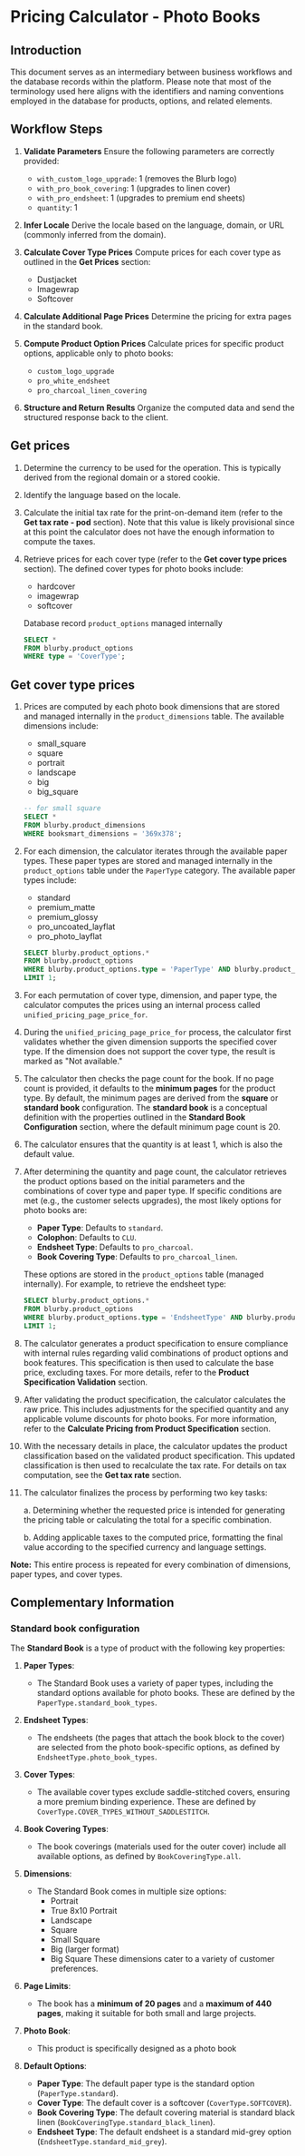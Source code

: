 # Pricing Calculator - Photo Books

## Introduction

This document serves as an intermediary between business workflows and the database records within the platform. Please note that most of the terminology used here aligns with the identifiers and naming conventions employed in the database for products, options, and related elements.

## Workflow Steps

1. **Validate Parameters**
    Ensure the following parameters are correctly provided:
    - `with_custom_logo_upgrade`: 1 (removes the Blurb logo)
    - `with_pro_book_covering`: 1 (upgrades to linen cover)
    - `with_pro_endsheet`: 1 (upgrades to premium end sheets)
    - `quantity`: 1

2. **Infer Locale**
    Derive the locale based on the language, domain, or URL (commonly inferred from the domain).

3. **Calculate Cover Type Prices**
    Compute prices for each cover type as outlined in the **Get Prices** section:
    - Dustjacket
    - Imagewrap
    - Softcover

4. **Calculate Additional Page Prices**
    Determine the pricing for extra pages in the standard book.

5. **Compute Product Option Prices**
    Calculate prices for specific product options, applicable only to photo books:
    - `custom_logo_upgrade`
    - `pro_white_endsheet`
    - `pro_charcoal_linen_covering`

6. **Structure and Return Results**
    Organize the computed data and send the structured response back to the client.

## Get prices

1. Determine the currency to be used for the operation. This is typically derived from the regional domain or a stored cookie.

2. Identify the language based on the locale.

3. Calculate the initial tax rate for the print-on-demand item (refer to the **Get tax rate - pod** section). Note that this value is likely provisional since at this point the calculator does not have the enough information to compute the taxes.

4. Retrieve prices for each cover type (refer to the **Get cover type prices** section). The defined cover types for photo books include:
    - hardcover
    - imagewrap
    - softcover

    Database record `product_options` managed internally

    ```sql
    SELECT *
    FROM blurby.product_options
    WHERE type = 'CoverType';
    ```

## Get cover type prices

1. Prices are computed by each photo book dimensions that are stored and managed internally in the `product_dimensions` table. The available dimensions include:
    - small_square
    - square
    - portrait
    - landscape
    - big
    - big_square

    ```sql
    -- for small square
    SELECT *
    FROM blurby.product_dimensions
    WHERE booksmart_dimensions = '369x378';
    ```

2. For each dimension, the calculator iterates through the available paper types. These paper types are stored and managed internally in the `product_options` table under the `PaperType` category. The available paper types include:

    - standard
    - premium_matte
    - premium_glossy
    - pro_uncoated_layflat
    - pro_photo_layflat

    ```sql
    SELECT blurby.product_options.*
    FROM blurby.product_options
    WHERE blurby.product_options.type = 'PaperType' AND blurby.product_options.name = 'StandardPaper'
    LIMIT 1;
    ```

3. For each permutation of cover type, dimension, and paper type, the calculator computes the prices using an internal process called `unified_pricing_page_price_for`.

4. During the `unified_pricing_page_price_for` process, the calculator first validates whether the given dimension supports the specified cover type. If the dimension does not support the cover type, the result is marked as "Not available."

5. The calculator then checks the page count for the book. If no page count is provided, it defaults to the **minimum pages** for the product type. By default, the minimum pages are derived from the **square** or **standard book** configuration. The **standard book** is a conceptual definition with the properties outlined in the **Standard Book Configuration** section, where the default minimum page count is 20.
6. The calculator ensures that the quantity is at least 1, which is also the default value.

7. After determining the quantity and page count, the calculator retrieves the product options based on the initial parameters and the combinations of cover type and paper type. If specific conditions are met (e.g., the customer selects upgrades), the most likely options for photo books are:

    - **Paper Type**: Defaults to `standard`.
    - **Colophon**: Defaults to `CLU`.
    - **Endsheet Type**: Defaults to `pro_charcoal`.
    - **Book Covering Type**: Defaults to `pro_charcoal_linen`.

    These options are stored in the `product_options` table (managed internally). For example, to retrieve the endsheet type:

    ```sql
    SELECT blurby.product_options.*
    FROM blurby.product_options
    WHERE blurby.product_options.type = 'EndsheetType' AND blurby.product_options.name = 'ProCharcoalEndsheet'
    LIMIT 1;
    ```

8. The calculator generates a product specification to ensure compliance with internal rules regarding valid combinations of product options and book features. This specification is then used to calculate the base price, excluding taxes. For more details, refer to the **Product Specification Validation** section.

9. After validating the product specification, the calculator calculates the raw price. This includes adjustments for the specified quantity and any applicable volume discounts for photo books. For more information, refer to the **Calculate Pricing from Product Specification** section.

10. With the necessary details in place, the calculator updates the product classification based on the validated product specification. This updated classification is then used to recalculate the tax rate. For details on tax computation, see the **Get tax rate** section.

11. The calculator finalizes the process by performing two key tasks:

    a. Determining whether the requested price is intended for generating the pricing table or calculating the total for a specific combination.

    b. Adding applicable taxes to the computed price, formatting the final value according to the specified currency and language settings.

**Note:** This entire process is repeated for every combination of dimensions, paper types, and cover types.

## Complementary Information

### Standard book configuration

The **Standard Book** is a type of product with the following key properties:

1. **Paper Types**:
   - The Standard Book uses a variety of paper types, including the standard options available for photo books. These are defined by the `PaperType.standard_book_types`.

2. **Endsheet Types**:
   - The endsheets (the pages that attach the book block to the cover) are selected from the photo book-specific options, as defined by `EndsheetType.photo_book_types`.

3. **Cover Types**:
   - The available cover types exclude saddle-stitched covers, ensuring a more premium binding experience. These are defined by `CoverType.COVER_TYPES_WITHOUT_SADDLESTITCH`.

4. **Book Covering Types**:
   - The book coverings (materials used for the outer cover) include all available options, as defined by `BookCoveringType.all`.

5. **Dimensions**:
   - The Standard Book comes in multiple size options:
     - Portrait
     - True 8x10 Portrait
     - Landscape
     - Square
     - Small Square
     - Big (larger format)
     - Big Square
     These dimensions cater to a variety of customer preferences.

6. **Page Limits**:
   - The book has a **minimum of 20 pages** and a **maximum of 440 pages**, making it suitable for both small and large projects.

7. **Photo Book**:
   - This product is specifically designed as a photo book

8. **Default Options**:
   - **Paper Type**: The default paper type is the standard option (`PaperType.standard`).
   - **Cover Type**: The default cover is a softcover (`CoverType.SOFTCOVER`).
   - **Book Covering Type**: The default covering material is standard black linen (`BookCoveringType.standard_black_linen`).
   - **Endsheet Type**: The default endsheet is a standard mid-grey option (`EndsheetType.standard_mid_grey`).
